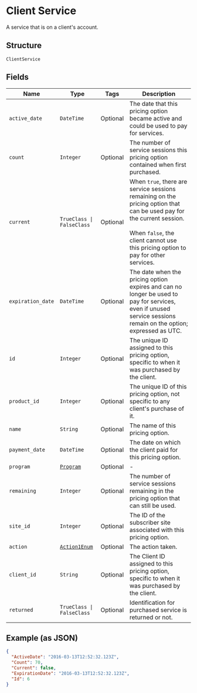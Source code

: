 
# Client Service

A service that is on a client's account.

## Structure

`ClientService`

## Fields

| Name | Type | Tags | Description |
|  --- | --- | --- | --- |
| `active_date` | `DateTime` | Optional | The date that this pricing option became active and could be used to pay for services. |
| `count` | `Integer` | Optional | The number of service sessions this pricing option contained when first purchased. |
| `current` | `TrueClass \| FalseClass` | Optional | When `true`, there are service sessions remaining on the pricing option that can be used pay for the current session.<br /><br>When `false`, the client cannot use this pricing option to pay for other services. |
| `expiration_date` | `DateTime` | Optional | The date when the pricing option expires and can no longer be used to pay for services, even if unused service sessions remain on the option; expressed as UTC. |
| `id` | `Integer` | Optional | The unique ID assigned to this pricing option, specific to when it was purchased by the client. |
| `product_id` | `Integer` | Optional | The unique ID of this pricing option, not specific to any client's purchase of it. |
| `name` | `String` | Optional | The name of this pricing option. |
| `payment_date` | `DateTime` | Optional | The date on which the client paid for this pricing option. |
| `program` | [`Program`](../../doc/models/program.md) | Optional | - |
| `remaining` | `Integer` | Optional | The number of service sessions remaining in the pricing option that can still be used. |
| `site_id` | `Integer` | Optional | The ID of the subscriber site associated with this pricing option. |
| `action` | [`Action1Enum`](../../doc/models/action-1-enum.md) | Optional | The action taken. |
| `client_id` | `String` | Optional | The Client ID assigned to this pricing option, specific to when it was purchased by the client. |
| `returned` | `TrueClass \| FalseClass` | Optional | Identification for purchased service is returned or not. |

## Example (as JSON)

```json
{
  "ActiveDate": "2016-03-13T12:52:32.123Z",
  "Count": 70,
  "Current": false,
  "ExpirationDate": "2016-03-13T12:52:32.123Z",
  "Id": 6
}
```

